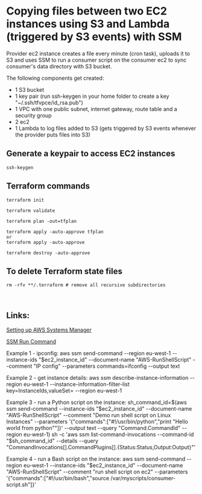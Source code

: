 # Copying files between two EC2 instances using S3 and Lambda (triggered by S3 events) with SSM

Provider ec2 instance creates a file every minute (cron task), uploads it to S3 and 
uses SSM to run a consumer script on the consumer ec2 to sync consumer's data directory with S3 bucket.

The following components get created:
+ 1 S3 bucket
+ 1 key pair (run ssh-keygen in your home folder to create a key "~/.ssh/tfvpce/id_rsa.pub")
+ 1 VPC with one public subnet, internet gateway, route table and a security group
+ 2 ec2
+ 1 Lambda to log files added to S3 (gets triggered by S3 events whenever the provider puts files into S3)

## Generate a keypair to access EC2 instances

    ssh-keygen

## Terraform commands
    
    terraform init
    
    terraform validate
    
    terraform plan -out=tfplan
    
    terraform apply -auto-approve tfplan
    or
    terraform apply -auto-approve
    
    terraform destroy -auto-approve

## To delete Terraform state files
    rm -rfv **/.terraform # remove all recursive subdirectories
    
<br>

## Links: 

<a href="https://docs.aws.amazon.com/systems-manager/latest/userguide/systems-manager-setting-up.html">Setting up AWS Systems Manager</a>

<a href="https://docs.aws.amazon.com/systems-manager/latest/userguide/walkthrough-cli.html#walkthrough-cli-examples">SSM Run Command</a>

Example 1 - ipconfig:
aws ssm send-command --region eu-west-1 --instance-ids "$ec2_instance_id" --document-name "AWS-RunShellScript" --comment "IP config" --parameters commands=ifconfig --output text

Example 2 - get instance details:
aws ssm describe-instance-information --region eu-west-1 --instance-information-filter-list key=InstanceIds,valueSet=<ec2 instance id> --region eu-west-1

Example 3 - run a Python script on the instance:
sh_command_id=$(aws ssm send-command --instance-ids "$ec2_instance_id" --document-name "AWS-RunShellScript" --comment "Demo run shell script on Linux Instances" --parameters '{"commands":["#!/usr/bin/python","print \"Hello world from python\""]}' --output text --query "Command.CommandId" --region eu-west-1) sh -c 'aws ssm list-command-invocations --command-id "$sh_command_id" --details --query "CommandInvocations[].CommandPlugins[].{Status:Status,Output:Output}"'

Example 4 - run a Bash script on the instance:
aws ssm send-command --region eu-west-1 --instance-ids "$ec2_instance_id" --document-name "AWS-RunShellScript" --comment "run shell script on ec2" --parameters '{"commands":["#!/usr/bin/bash","source /var/myscripts/consumer-script.sh"]}'
